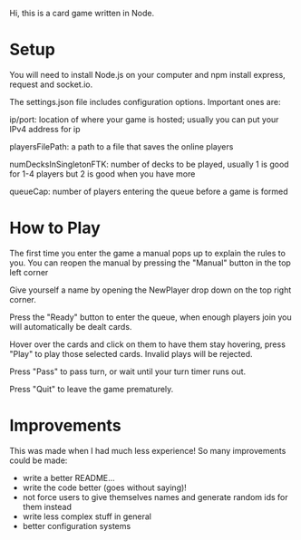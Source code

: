 Hi, this is a card game written in Node.

# Setup
You will need to install Node.js on your computer and npm install express, request and socket.io.

The settings.json file includes configuration options. Important ones are:

ip/port: location of where your game is hosted; usually you can put your IPv4 address for ip

playersFilePath: a path to a file that saves the online players

numDecksInSingletonFTK: number of decks to be played, usually 1 is good for 1-4 players but 2 is good when you have more

queueCap: number of players entering the queue before a game is formed

# How to Play
The first time you enter the game a manual pops up to explain the rules to you. You can reopen the manual by pressing the "Manual" button in the top left corner

Give yourself a name by opening the NewPlayer drop down on the top right corner.

Press the "Ready" button to enter the queue, when enough players join you will automatically be dealt cards.

Hover over the cards and click on them to have them stay hovering, press "Play" to play those selected cards. Invalid plays will be rejected.

Press "Pass" to pass turn, or wait until your turn timer runs out.

Press "Quit" to leave the game prematurely.

# Improvements
This was made when I had much less experience! So many improvements could be made:
- write a better README...
- write the code better (goes without saying)!
- not force users to give themselves names and generate random ids for them instead
- write less complex stuff in general
- better configuration systems

